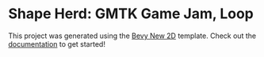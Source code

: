 # Shape Herd: GMTK Game Jam, Loop

This project was generated using the [Bevy New 2D](https://github.com/TheBevyFlock/bevy_new_2d) template.
Check out the [documentation](https://github.com/TheBevyFlock/bevy_new_2d/blob/main/README.md) to get started!

